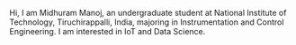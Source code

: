 Hi,
I am Midhuram Manoj, an undergraduate student at National Institute of Technology, Tiruchirappalli, India, majoring in Instrumentation and Control Engineering.
I am interested in IoT and Data Science.
